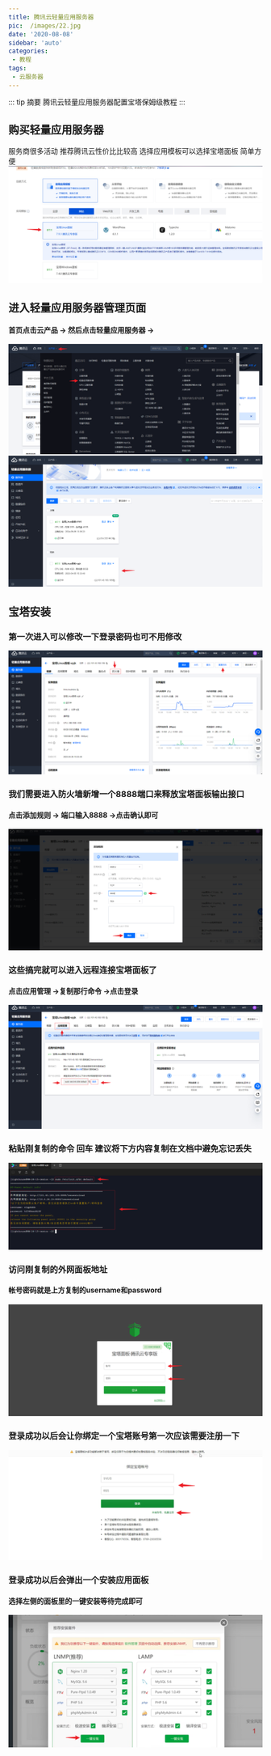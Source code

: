 ```yaml
---
title: 腾讯云轻量应用服务器
pic:  /images/22.jpg
date: '2020-08-08'
sidebar: 'auto'
categories:
 - 教程
tags:
 - 云服务器
---
```


::: tip 摘要
腾讯云轻量应用服务器配置宝塔保姆级教程
:::

<!-- more -->

## 购买轻量应用服务器
服务商很多活动 推荐腾讯云性价比比较高
选择应用模板可以选择宝塔面板 简单方便
![](./assets/3.png)

## 进入轻量应用服务器管理页面
#### 首页点击云产品 -> 然后点击轻量应用服务器 ->
![](./assets/1.png)
![](./assets/2.png)

## 宝塔安装
### 第一次进入可以修改一下登录密码也可不用修改

![](./assets/4.png)

### 我们需要进入防火墙新增一个8888端口来释放宝塔面板输出接口<br>
#### 点击添加规则 -> 端口输入8888 ->点击确认即可 
![](./assets/5.png)

### 这些搞完就可以进入远程连接宝塔面板了<br>
#### 点击应用管理 ->复制那行命令 ->点击登录

![](./assets/6.png)

### 粘贴刚复制的命令 回车  建议将下方内容复制在文档中避免忘记丢失

![](./assets/7.png)

### 访问刚复制的外网面板地址 
#### 帐号密码就是上方复制的username和password

![](./assets/8.png)

### 登录成功以后会让你绑定一个宝塔账号第一次应该需要注册一下

![](./assets/9.png)
### 登录成功以后会弹出一个安装应用面板
#### 选择左侧的面板里的一键安装等待完成即可

![](./assets/10.png)